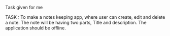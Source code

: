Task given for me

TASK :
To make a notes keeping app,
where user can create, edit and delete a note.
The note will be having two parts, Title and description.
The application should be offline.
